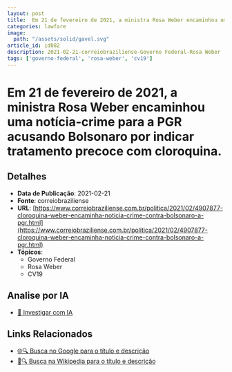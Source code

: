 ```yaml
---
layout: post
title:  Em 21 de fevereiro de 2021, a ministra Rosa Weber encaminhou uma notícia-crime para a PGR acusando Bolsonaro por indicar tratamento precoce com cloroquina.
categories: lawfare
image: 
  path: "/assets/solid/gavel.svg"
article_id: id082
description: 2021-02-21-correiobraziliense-Governo Federal-Rosa Weber
tags: ['governo-federal', 'rosa-weber', 'cv19']
---
```


# Em 21 de fevereiro de 2021, a ministra Rosa Weber encaminhou uma notícia-crime para a PGR acusando Bolsonaro por indicar tratamento precoce com cloroquina.

## Detalhes
- **Data de Publicação**: 2021-02-21
- **Fonte**: correiobraziliense
- **URL**: [https://www.correiobraziliense.com.br/politica/2021/02/4907877-cloroquina-weber-encaminha-noticia-crime-contra-bolsonaro-a-pgr.html](https://www.correiobraziliense.com.br/politica/2021/02/4907877-cloroquina-weber-encaminha-noticia-crime-contra-bolsonaro-a-pgr.html)
- **Tópicos**:
  - Governo Federal
  - Rosa Weber
  - CV19

## Analise por IA
- [🤖 Investigar com IA](https://www.perplexity.ai/search?q=%22not%C3%ADcia%20artigo%20Brasil%22%20Em%2021%20de%20fevereiro%20de%202021%2C%20a%20ministra%20Rosa%20Weber%20encaminhou%20uma%20not%C3%ADcia-crime%20para%20a%20PGR%20acusando%20Bolsonaro%20por%20indicar%20tratamento%20precoce%20com%20cloroquina.%20correiobraziliense%202021-02-21)

## Links Relacionados
- [🌐🔍 Busca no Google para o título e descrição](https://www.google.com/search?q=%22not%C3%ADcia%20artigo%20Brasil%22%20Em%2021%20de%20fevereiro%20de%202021%2C%20a%20ministra%20Rosa%20Weber%20encaminhou%20uma%20not%C3%ADcia-crime%20para%20a%20PGR%20acusando%20Bolsonaro%20por%20indicar%20tratamento%20precoce%20com%20cloroquina.%20correiobraziliense%202021-02-21)
- [📖🔍 Busca na Wikipedia para o título e descrição](https://pt.wikipedia.org/w/index.php?search=%22not%C3%ADcia%20artigo%20Brasil%22%20Em%2021%20de%20fevereiro%20de%202021%2C%20a%20ministra%20Rosa%20Weber%20encaminhou%20uma%20not%C3%ADcia-crime%20para%20a%20PGR%20acusando%20Bolsonaro%20por%20indicar%20tratamento%20precoce%20com%20cloroquina.%20correiobraziliense%202021-02-21)

